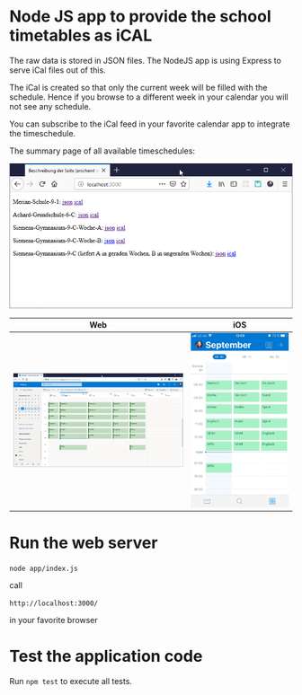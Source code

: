 # Node JS app to provide the school timetables as iCAL

The raw data is stored in JSON files. The NodeJS app is using Express to serve iCal files out of this.

The iCal is created so that only the current week will be filled with the schedule.
Hence if you browse to a different week in your calendar you will not see any schedule.

You can subscribe to the iCal feed in your favorite calendar app to integrate the timeschedule.

The summary page of all available timeschedules:

![schedules](./images/icals.png)

Web | iOS
--- | ---
![web](./images/outlook.png) | ![ios](./images/outlook-ios.jpeg)

# Run the web server

`node app/index.js`

call

`http://localhost:3000/`

in your favorite browser

# Test the application code

Run `npm test` to execute all tests.

[1]: https://semaphoreci.com/community/tutorials/getting-started-with-node-js-and-mocha
[2]: https://www.npmjs.com/package/ical-generator

